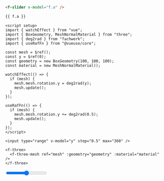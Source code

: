 ```md
<f-slider v-model="f.a" />

{{ f.a }}
```

```vue
<script setup>
import { watchEffect } from "vue";
import { BoxGeometry, MeshNormalMaterial } from "three";
import { deg2rad } from "fachwerk";
import { useRafFn } from "@vueuse/core";

const mesh = $ref();
const y = $ref(0);
const geometry = new BoxGeometry(100, 100, 100);
const material = new MeshNormalMaterial();

watchEffect(() => {
  if (mesh) {
    mesh.mesh.rotation.y = deg2rad(y);
    mesh.update();
  }
});

useRafFn(() => {
  if (mesh) {
    mesh.mesh.rotation.y += deg2rad(0.5);
    mesh.update();
  }
});
</script>

<input type="range" v-model="y" step="0.5" max="360" />

<f-three>
  <f-three-mesh ref="mesh" :geometry="geometry" :material="material" />
</f-three>
```

<script setup>
import { watchEffect } from "vue";
import { BoxGeometry, MeshNormalMaterial } from "three";
import { useRafFn } from "@vueuse/core";
import { deg2rad } from '../src/lib.esm'

const mesh = $ref();
const y = $ref(0);
const geometry = new BoxGeometry(100, 100, 100);
const material = new MeshNormalMaterial();

watchEffect(() => {
  if (mesh) {
    mesh.mesh.rotation.y = deg2rad(y);
    mesh.update();
  }
});

useRafFn(() => {
  if (mesh) {
    mesh.mesh.rotation.y += deg2rad(1);
    mesh.update();
  }
});
</script>

<input type="range" v-model="y" step="0.5" max="360" />

<f-three>
  <f-three-mesh ref="mesh" :geometry="geometry" :material="material" />
</f-three>
